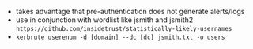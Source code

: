 * takes advantage that pre-authentication does not generate alerts/logs
* use in conjunction with wordlist like jsmith and jsmith2 `https://github.com/insidetrust/statistically-likely-usernames`
* `kerbrute userenum -d [domain] --dc [dc] jsmith.txt -o users`